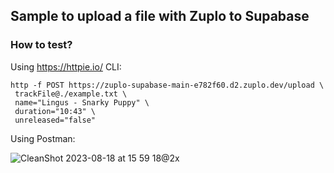 ## Sample to upload a file with Zuplo to Supabase

### How to test? 

Using https://httpie.io/ CLI: 

```
http -f POST https://zuplo-supabase-main-e782f60.d2.zuplo.dev/upload \
 trackFile@./example.txt \
 name="Lingus - Snarky Puppy" \
 duration="10:43" \
 unreleased="false"
```

Using Postman: 

![CleanShot 2023-08-18 at 15 59 18@2x](https://github.com/aabedraba/zuplo-supabase/assets/27779735/dccd14a2-a629-490c-acba-354bd56c44cb)

